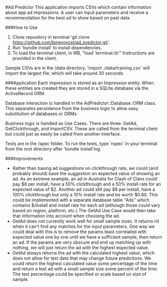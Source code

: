 #Ad Predictor
This application imports CSVs which contain information about app ad impressions. A user can input parameters and receive a recommendation for the best ad to show based on past data.

###How to Use
1. Clone repository in terminal 'git clone https://github.com/bmprovost/ad_predictor.git'.
2. Run 'bundle install' to install dependencies.
3. To load the terminal client, in IRB, "load 'terminal.rb'" Instructions are provided in the client.

Sample CSVs are in the /data directory. 'import ./data/training.csv' will import the largest file, which will take around 30 seconds.

###Application
Each impression is stored as an Impression entity. When these entities are created they are stored in a SQLite database via the ActiveRecord ORM.

Database interaction is handled in the AdPredictor::Database::ORM class. This separates persistence from the business logic to allow easy substitution of databases or ORMs.

Business logic is handled as Use Cases. There are three: GetAd, GetClickthrough, and ImportCSV. These are called from the terminal client but could just as easily be called from another interface.

Tests are in the /spec folder. To run the tests, type 'rspec' in your terminal from the root directory after 'bundle install'ing.

###Improvements
* Rather than basing ad suggestions on clickthrough rate, we could (and probably should) base the suggestion on expected value of showing an ad. As an extreme example, an ad in Australia for Clash of Clans could pay $8 per install, have a 50% clickthrough and a 50% install rate for an expected value of $2. Another ad could still pay $8 per install, have a 100% clickthrough but only a 10% install rate and be worth $0.80. This could be implemented with a separate database table "Ads" which contains $/install and install rate for each ad (although those could vary based on region, platform, etc.) The GetAd Use Case would then take that information into account when choosing the ad.
* GetAd does not currently work well for small sample sizes. It returns nil when it can't find any matches for the input parameters. One way we could deal with this is to remove the params least correlated with expected value one by one until we have a sufficient sample, then return an ad. If the params are very obscure and end up matching up with nothing, we will just return the ad with the highest expected value.
* GetAd always returns the ad with the calculated highest value, which does not allow for test data that may change future predictions. We could return the highest calculated value some percentage of the time and return a test ad with a small sample size some percent of the time. The test percentage could be specified or scale based on size of sample.